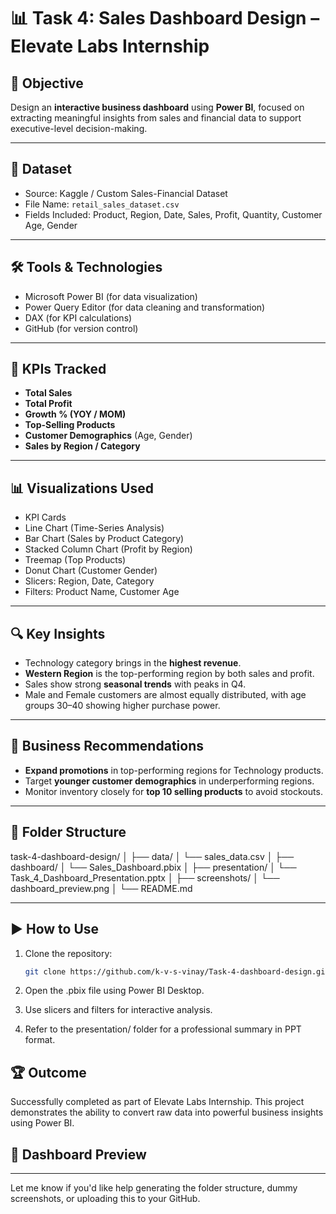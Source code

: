 # 📊 Task 4: Sales Dashboard Design – Elevate Labs Internship

## 🚀 Objective
Design an **interactive business dashboard** using **Power BI**, focused on extracting meaningful insights from sales and financial data to support executive-level decision-making.

---

## 📁 Dataset
- Source: Kaggle / Custom Sales-Financial Dataset
- File Name: `retail_sales_dataset.csv`
- Fields Included: Product, Region, Date, Sales, Profit, Quantity, Customer Age, Gender

---

## 🛠️ Tools & Technologies
- Microsoft Power BI (for data visualization)
- Power Query Editor (for data cleaning and transformation)
- DAX (for KPI calculations)
- GitHub (for version control)

---

## 📌 KPIs Tracked
- **Total Sales**  
- **Total Profit**  
- **Growth % (YOY / MOM)**  
- **Top-Selling Products**
- **Customer Demographics** (Age, Gender)
- **Sales by Region / Category**

---

## 📊 Visualizations Used
- KPI Cards
- Line Chart (Time-Series Analysis)
- Bar Chart (Sales by Product Category)
- Stacked Column Chart (Profit by Region)
- Treemap (Top Products)
- Donut Chart (Customer Gender)
- Slicers: Region, Date, Category
- Filters: Product Name, Customer Age

---

## 🔍 Key Insights
- Technology category brings in the **highest revenue**.
- **Western Region** is the top-performing region by both sales and profit.
- Sales show strong **seasonal trends** with peaks in Q4.
- Male and Female customers are almost equally distributed, with age groups 30–40 showing higher purchase power.

---

## 🧠 Business Recommendations
- **Expand promotions** in top-performing regions for Technology products.
- Target **younger customer demographics** in underperforming regions.
- Monitor inventory closely for **top 10 selling products** to avoid stockouts.

---

## 📂 Folder Structure

task-4-dashboard-design/
│
├── data/
│ └── sales_data.csv
│
├── dashboard/
│ └── Sales_Dashboard.pbix
│
├── presentation/
│ └── Task_4_Dashboard_Presentation.pptx
│
├── screenshots/
│ └── dashboard_preview.png
│
└── README.md


---

## ▶️ How to Use

1. Clone the repository:
   ```bash
   git clone https://github.com/k-v-s-vinay/Task-4-dashboard-design.git

2. Open the .pbix file using Power BI Desktop.

3. Use slicers and filters for interactive analysis.

4. Refer to the presentation/ folder for a professional summary in PPT format.

## 🏆 Outcome
Successfully completed as part of Elevate Labs Internship. This project demonstrates the ability to convert raw data into powerful business insights using Power BI.

## 📸 Dashboard Preview

---

Let me know if you'd like help generating the folder structure, dummy screenshots, or uploading this to your GitHub.
